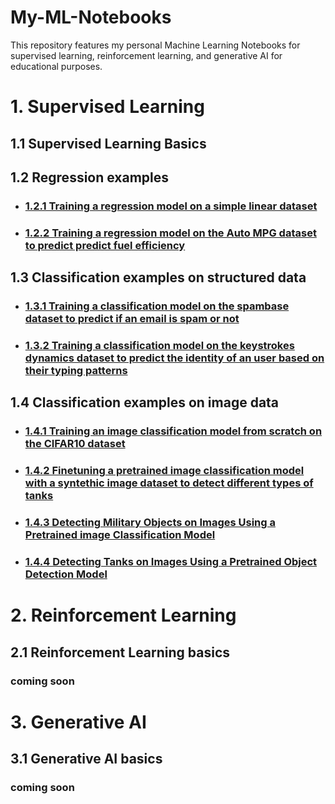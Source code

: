 # My-ML-Notebooks
This repository features my personal Machine Learning Notebooks for supervised learning, reinforcement learning, and generative AI for educational purposes. 

# 1. Supervised Learning

## 1.1 Supervised Learning Basics

## 1.2 Regression examples
* ### [1.2.1 Training a regression model on a simple linear dataset](https://github.com/UgurUysal86/)
* ### [1.2.2 Training a regression model on the Auto MPG dataset to predict predict fuel efficiency](https://github.com/UgurUysal86/)

## 1.3 Classification examples on structured data
* ### [1.3.1 Training a classification model on the spambase dataset to predict if an email is spam or not](https://github.com/UgurUysal86/)
* ### [1.3.2 Training a classification model on the keystrokes dynamics dataset to predict the identity of an user based on their typing patterns](https://github.com/UgurUysal86/)

## 1.4 Classification examples on image data
* ### [1.4.1 Training an image classification model from scratch on the CIFAR10 dataset](https://github.com/UgurUysal86/)
* ### [1.4.2 Finetuning a pretrained image classification model with a syntethic image dataset to detect different types of tanks](https://github.com/UgurUysal86/)
* ### [1.4.3 Detecting Military Objects on Images Using a Pretrained image Classification Model](https://github.com/UgurUysal86/)
* ### [1.4.4 Detecting Tanks on Images Using a Pretrained Object Detection Model](https://github.com/UgurUysal86/)


# 2. Reinforcement Learning
## 2.1 Reinforcement Learning basics
### coming soon


# 3. Generative AI
## 3.1 Generative AI basics
### coming soon

